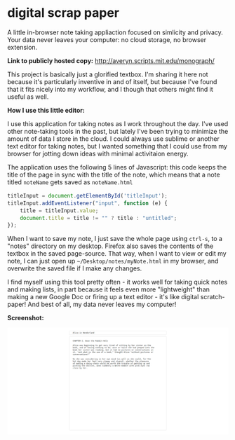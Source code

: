 # digital scrap paper

A little in-browser note taking appliaction focused on simlicity and privacy.  
Your data never leaves your computer: no cloud storage, no browser extension.

**Link to publicly hosted copy:** http://averyn.scripts.mit.edu/monograph/

This project is basically just a glorified textbox. I'm sharing it here
not because it's particularly inventive in and of itself, but because I've
found that it fits nicely into my workflow, and I though that others might
find it useful as well.

**How I use this little editor:**

I use this application
for taking notes as I work throughout the day. I've used
other note-taking tools in the past, but lately I've been trying to minimize
the amount of data I store in the cloud. I could always use sublime or another
text editor for taking notes, but I wanted something that I could use from my 
browser for jotting down ideas with minimal activitaion energy.

The application uses the following 5 lines of Javascript: this code keeps the title of the page
in sync with the title of the note, which means that a note titled `noteName` gets saved as `noteName.html`
```js
titleInput = document.getElementById('titleInput');
titleInput.addEventListener("input", function (e) {
    title = titleInput.value;
    document.title = title != "" ? title : "untitled";
});
```
When I want to save my note, I just save the whole page using `ctrl-s`,
to a "notes" directory on my desktop. Firefox also saves the contents of the textbox in the saved 
page-source. That way, when I want to view or edit my note, I can just open
up `~/Desktop/notes/myNote.html` in my browser, and overwrite the saved file
if I make any changes. 

I find myself using this tool pretty often - it works well for taking quick notes and making lists,
in part because it feels even more "lightweight" than making a new 
Google Doc or firing up a text editor - it's like digital scratch-paper!
And best of all, my data never leaves my computer!

**Screenshot:**

![screenshot](screenshot.png)
